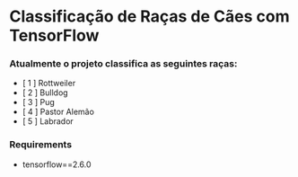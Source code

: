 # Classificação de Raças de Cães com TensorFlow
### Atualmente o projeto classifica as seguintes raças:
- [ 1 ] Rottweiler
- [ 2 ] Bulldog
- [ 3 ] Pug
- [ 4 ] Pastor Alemão
- [ 5 ] Labrador

### Requirements
* tensorflow==2.6.0